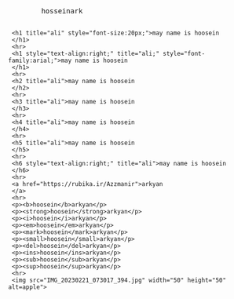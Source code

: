 <html lang="en_US>
   <head>
      <title>hoosein</title>
   </head>
   <body style="background-color:red;">
     <p>
       <pre>
        hosseinark
       </pre>
     </p>
      
     <h1 title="ali" style="font-size:20px;">may name is hoosein
     </h1>
     <hr>
     <h1 style="text-align:right;" title="ali;" style="font-family:arial;">may name is hoosein
     </h1>
     <hr>
     <h2 title="ali">may name is hoosein
     </h2>
     <hr>
     <h3 title="ali">may name is hoosein
     </h3>
     <hr>
     <h4 title="ali">may name is hoosein
     </h4>
     <hr>
     <h5 title="ali">may name is hoosein
     </h5>
     <hr>
     <h6 style="text-align:right;" title="ali">may name is hoosein
     </h6>
     <hr>
     <a href="https://rubika.ir/Azzmanir">arkyan
     </a>
     <hr>
     <p><b>hoosein</b>arkyan</p>
     <p><strong>hoosein</strong>arkyan</p>
     <p><i>hoosein</i>arkyan</p>
     <p><em>hoosein</em>arkyan</p>
     <p><mark>hoosein</mark>arkyan</p>
     <p><small>hoosein</small>arkyan</p>
     <p><del>hoosein</del>arkyan</p>
     <p><ins>hoosein</ins>arkyan</p>
     <p><sub>hoosein</sub>arkyan</p>
     <p><sup>hoosein</sup>arkyan</p>
     <hr>
     <img src="IMG_20230221_073017_394.jpg" width="50" height="50" alt=apple">
</html>
